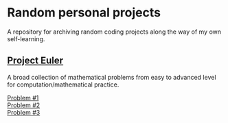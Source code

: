 # Random personal projects


A repository for archiving random coding projects along the way of my own self-learning.

## [Project Euler](https://projecteuler.net/about)
A broad collection of mathematical problems from easy to advanced level for computation/mathematical practice.

[Problem #1](https://nghiemdangvo.github.io/random/Project_Euler_1.html)<br>
[Problem #2](https://nghiemdangvo.github.io/random/EvenFib.html)<br>
[Problem #3](https://nghiemdangvo.github.io/random/PE_3.html)



